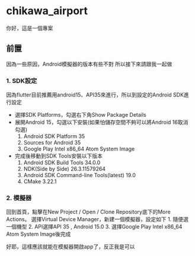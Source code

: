# chikawa_airport

你好，這是一個專案

## 前置

因為一些原因，Android模擬器的版本有些不對
所以接下來請跟我一起做

### 1. SDK設定 
因為flutter目前推薦用android15、API35來進行，所以到設定的Android SDK進行設定
- 選擇SDK Platforms，勾選右下角Show Package Details
- 展開Android 15，勾選以下安裝(如果怕儲存空間不夠可以將Android 16取消勾選)
	1. Android SDK Platform 35
	2. Sources for Android 35
	3. Google Play Intel x86_64 Atom System Image
- 完成後移動到SDK Tools安裝以下版本
	1. Android SDK Build Tools 34.0.0
	2. NDK(Side by Side) 26.3.11579264
	3. Android SDK Command-line Tools(latest) 19.0
	4. CMake 3.22.1
### 2. 模擬器
回到首頁，點擊在New Project / Open / Clone Repository底下的More Actions。
選擇Virtual Device Manager，新建一個模擬器，設定如下
	1. 隨便選一個機型
	2. API選擇API 35 , Android 15.0
	3. 選擇Google Play Intel x86_64 Atom System Image後完成

好耶，這樣應該就能在模擬器開啟app了，反正我是可以